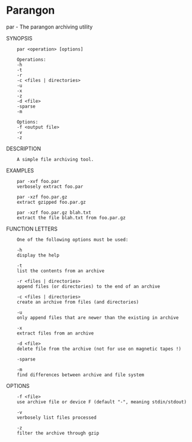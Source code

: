 Parangon
========

par - The parangon archiving utility

  	
SYNOPSIS

		par <operation> [options]

		Operations:
		-h
		-t
		-r
		-c <files | directories>
		-u
		-x
		-z
		-d <file>
		-sparse
		-m

		Options:
		-f <output file>
		-v
		-z

		
DESCRIPTION

		A simple file archiving tool.

		
EXAMPLES

		par -xvf foo.par
		verbosely extract foo.par

		par -xzf foo.par.gz
		extract gzipped foo.par.gz

		par -xzf foo.par.gz blah.txt
		extract the file blah.txt from foo.par.gz


FUNCTION LETTERS

		One of the following options must be used:
		
		-h
		display the help
		
		-t
		list the contents from an archive
		
		-r <files | directories>
		append files (or directories) to the end of an archive
		
		-c <files | directories>
		create an archive from files (and directories)
		
		-u
		only append files that are newer than the existing in archive
		
		-x
		extract files from an archive
		
		-d <file>
		delete file from the archive (not for use on magnetic tapes !)
		
		-sparse
		
		-m
		find differences between archive and file system

		
OPTIONS

		-f <file>
		use archive file or device F (default "-", meaning stdin/stdout)

		-v
		verbosely list files processed

		-z
		filter the archive through gzip